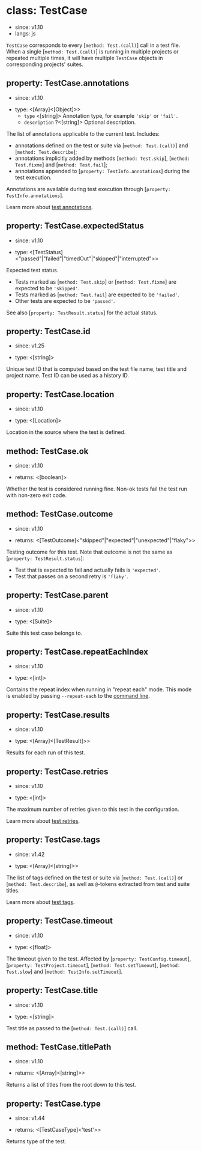 # class: TestCase
* since: v1.10
* langs: js

`TestCase` corresponds to every [`method: Test.(call)`] call in a test file. When a single [`method: Test.(call)`] is running in multiple projects or repeated multiple times, it will have multiple `TestCase` objects in corresponding projects' suites.

## property: TestCase.annotations
* since: v1.10
- type: <[Array]<[Object]>>
  - `type` <[string]> Annotation type, for example `'skip'` or `'fail'`.
  - `description` ?<[string]> Optional description.

The list of annotations applicable to the current test. Includes:
* annotations defined on the test or suite via [`method: Test.(call)`] and [`method: Test.describe`];
* annotations implicitly added by methods [`method: Test.skip`], [`method: Test.fixme`] and [`method: Test.fail`];
* annotations appended to [`property: TestInfo.annotations`] during the test execution.

Annotations are available during test execution through [`property: TestInfo.annotations`].

Learn more about [test annotations](../test-annotations.md).

## property: TestCase.expectedStatus
* since: v1.10
- type: <[TestStatus]<"passed"|"failed"|"timedOut"|"skipped"|"interrupted">>

Expected test status.
* Tests marked as [`method: Test.skip`] or [`method: Test.fixme`] are expected to be `'skipped'`.
* Tests marked as [`method: Test.fail`] are expected to be `'failed'`.
* Other tests are expected to be `'passed'`.

See also [`property: TestResult.status`] for the actual status.

## property: TestCase.id
* since: v1.25
- type: <[string]>

Unique test ID that is computed based on the test file name, test title and project name. Test ID can be used as a history ID.

## property: TestCase.location
* since: v1.10
- type: <[Location]>

Location in the source where the test is defined.

## method: TestCase.ok
* since: v1.10
- returns: <[boolean]>

Whether the test is considered running fine. Non-ok tests fail the test run with non-zero exit code.

## method: TestCase.outcome
* since: v1.10
- returns: <[TestOutcome]<"skipped"|"expected"|"unexpected"|"flaky">>

Testing outcome for this test. Note that outcome is not the same as [`property: TestResult.status`]:
* Test that is expected to fail and actually fails is `'expected'`.
* Test that passes on a second retry is `'flaky'`.

## property: TestCase.parent
* since: v1.10
- type: <[Suite]>

Suite this test case belongs to.

## property: TestCase.repeatEachIndex
* since: v1.10
- type: <[int]>

Contains the repeat index when running in "repeat each" mode. This mode is enabled by passing `--repeat-each` to the [command line](../test-cli.md).

## property: TestCase.results
* since: v1.10
- type: <[Array]<[TestResult]>>

Results for each run of this test.

## property: TestCase.retries
* since: v1.10
- type: <[int]>

The maximum number of retries given to this test in the configuration.

Learn more about [test retries](../test-retries.md#retries).

## property: TestCase.tags
* since: v1.42
- type: <[Array]<[string]>>

The list of tags defined on the test or suite via [`method: Test.(call)`] or [`method: Test.describe`], as well as `@`-tokens extracted from test and suite titles.

Learn more about [test tags](../test-annotations.md#tag-tests).

## property: TestCase.timeout
* since: v1.10
- type: <[float]>

The timeout given to the test. Affected by [`property: TestConfig.timeout`], [`property: TestProject.timeout`], [`method: Test.setTimeout`], [`method: Test.slow`] and [`method: TestInfo.setTimeout`].

## property: TestCase.title
* since: v1.10
- type: <[string]>

Test title as passed to the [`method: Test.(call)`] call.

## method: TestCase.titlePath
* since: v1.10
- returns: <[Array]<[string]>>

Returns a list of titles from the root down to this test.

## property: TestCase.type
* since: v1.44
- returns: <[TestCaseType]<'test'>>

Returns type of the test.
